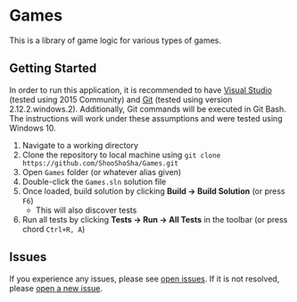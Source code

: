 # Games

This is a library of game logic for various types of games.

## Getting Started

In order to run this application, it is recommended to have [Visual Studio](https://www.visualstudio.com/downloads/) (tested using 2015 Community) and [Git](https://git-scm.com/downloads) (tested using version 2.12.2.windows.2). Additionally, Git commands will be executed in Git Bash. The instructions will work under these assumptions and were tested using Windows 10.

1. Navigate to a working directory
1. Clone the repository to local machine using `git clone https://github.com/ShooShoSha/Games.git`
1. Open `Games` folder (or whatever alias given)
1. Double-click the `Games.sln` solution file
1. Once loaded, build solution by clicking **Build -> Build Solution** (or press `F6`)
    * This will also discover tests
1. Run all tests by clicking **Tests -> Run -> All Tests** in the toolbar (or press chord `Ctrl+R, A`)

## Issues

If you experience any issues, please see [open issues](https://github.com/ShooShoSha/Games/issues). If it is not resolved, please [open a new issue](https://github.com/ShooShoSha/Games/issues/new).
